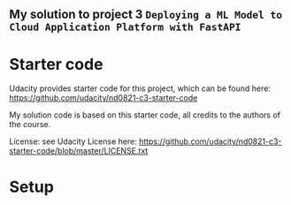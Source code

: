 ## My solution to project 3 `Deploying a ML Model to Cloud Application Platform with FastAPI`

# Starter code

Udacity provides starter code for this project, which can be found here: https://github.com/udacity/nd0821-c3-starter-code

My solution code is based on this starter code, all credits to the authors of the course.

License: see Udacity License here: https://github.com/udacity/nd0821-c3-starter-code/blob/master/LICENSE.txt

# Setup

